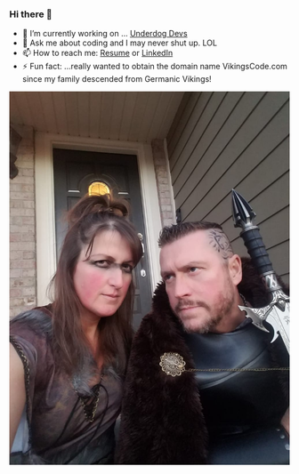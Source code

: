 ### Hi there 👋

<!--
**rickmansfield/rickmansfield** is a ✨ _special_ ✨ repository because its `README.md` (this file) appears on your GitHub profile.

Here are some ideas to get you started:
- 🌱 I’m currently learning ...
- 👯 I’m looking to collaborate on ...
- 🤔 I’m looking for help with ...
- 😄 Pronouns: ...
- 💬 Ask me about ...
- 📫 How to reach me: ...
- ⚡ Fun fact: ...
-->

- 🔭 I’m currently working on ... [Underdog Devs](https://www.underdogdevs.org/)
- 💬 Ask me about coding and I may never shut up. LOL
- 📫 How to reach me: [Resume](https://resume.creddle.io/resume/4uxc0m7zngm) or [LinkedIn](https://www.linkedin.com/in/peacefulrick/)
- ⚡ Fun fact: ...really wanted to obtain the domain name VikingsCode.com since my family descended from Germanic Vikings!

![Vikings Code](Assets/img/IMG-20201031-WA0007.jpg)
